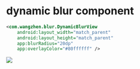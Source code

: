 # dynamic blur component

```xml
<com.wangzhen.blur.DynamicBlurView
    android:layout_width="match_parent"
    android:layout_height="match_parent"
    app:blurRadius="20dp"
    app:overlayColor="#80ffffff" />
```

![](https://p.ipic.vip/drbys0.jpg)